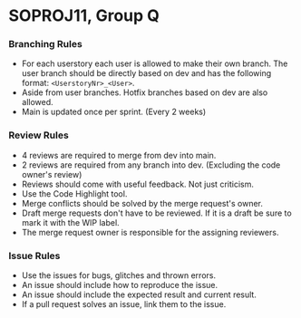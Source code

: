 # SOPROJ11, Group Q

### Branching Rules
- For each userstory each user is allowed to make their own branch. The user branch should be directly based on dev and has the following format: `<UserstoryNr>_<User>`.
- Aside from user branches. Hotfix branches based on dev are also allowed.
- Main is updated once per sprint. (Every 2 weeks)

### Review Rules
- 4 reviews are required to merge from dev into main.
- 2 reviews are required from any branch into dev. (Excluding the code owner's review)
- Reviews should come with useful feedback. Not just criticism.
- Use the Code Highlight tool.
- Merge conflicts should be solved by the merge request's owner.
- Draft merge requests don't have to be reviewed. If it is a draft be sure to mark it with the WIP label.
- The merge request owner is responsible for the assigning reviewers.

### Issue Rules
- Use the issues for bugs, glitches and thrown errors.
- An issue should include how to reproduce the issue.
- An issue should include the expected result and current result.
- If a pull request solves an issue, link them to the issue.
